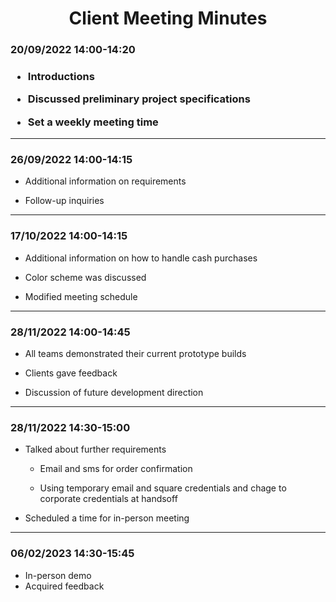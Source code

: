 <h1 align="center">
Client Meeting Minutes
</h1>


<h3>
<b>
20/09/2022 14:00-14:20
</b>
<h3>

- Introductions

- Discussed preliminary project specifications

- Set a weekly meeting time

---

<h3>
<b>
26/09/2022 14:00-14:15
</b>
</h3>

- Additional information on requirements

- Follow-up inquiries

---
<h3>
<b>
17/10/2022 14:00-14:15
</h3>
</b>

- Additional information on how to handle cash purchases

- Color scheme was discussed

- Modified meeting schedule

---
<h3>
<b>
28/11/2022 14:00-14:45
</h3>
</b>

- All teams demonstrated their current prototype builds

- Clients gave feedback

- Discussion of future development direction

---

<h3>
<b>
28/11/2022 14:30-15:00
</h3>
</b>

- Talked about further requirements

  - Email and sms for order confirmation

  - Using temporary email and square credentials and
    chage to corporate credentials at handsoff

- Scheduled a time for in-person meeting

---
<h3>
<b>
06/02/2023 14:30-15:45
</h3>
</b>

- In-person demo
- Acquired feedback
